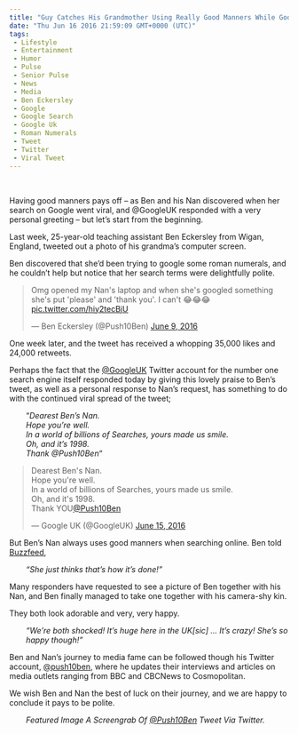 ```yaml
---
title: "Guy Catches His Grandmother Using Really Good Manners While Googling"
date: "Thu Jun 16 2016 21:59:09 GMT+0000 (UTC)"
tags: 
 - Lifestyle
 - Entertainment
 - Humor
 - Pulse
 - Senior Pulse
 - News
 - Media
 - Ben Eckersley
 - Google
 - Google Search
 - Google Uk
 - Roman Numerals
 - Tweet
 - Twitter
 - Viral Tweet
---
```

<p><!--OffDef--><br>
<!--Ads1--></p><p>Having good manners pays off &#x2013; as Ben and his Nan discovered when her search on Google went viral, and @GoogleUK responded with a very personal greeting &#x2013; but let&#x2019;s start from the beginning.</p><p>Last week, 25-year-old teaching assistant Ben Eckersley from Wigan, England, tweeted out a photo of his grandma&#x2019;s computer screen.</p><p>Ben discovered that she&#x2019;d been trying to google some roman numerals, and he couldn&#x2019;t help but notice that her search terms were delightfully polite.</p><blockquote class="twitter-tweet" data-width="500"><p lang="en" dir="ltr">Omg opened my Nan&apos;s laptop and when she&apos;s googled something she&apos;s put &apos;please&apos; and &apos;thank you&apos;. I can&apos;t &#x1F602;&#x1F602;&#x1F602; <a href="https://t.co/hiy2tecBjU" onclick="__gaTracker(&apos;send&apos;, &apos;event&apos;, &apos;outbound-article&apos;, &apos;https://t.co/hiy2tecBjU&apos;, &apos;pic.twitter.com/hiy2tecBjU&apos;);">pic.twitter.com/hiy2tecBjU</a></p>
<p>&#x2014; Ben Eckersley (@Push10Ben) <a href="https://twitter.com/Push10Ben/status/740980720726908929" onclick="__gaTracker(&apos;send&apos;, &apos;event&apos;, &apos;outbound-article&apos;, &apos;https://twitter.com/Push10Ben/status/740980720726908929&apos;, &apos;June 9, 2016&apos;);">June 9, 2016</a></p></blockquote><p><script async src="//platform.twitter.com/widgets.js" charset="utf-8"></script></p><p>One week later, and the tweet has received a whopping 35,000 likes and 24,000 retweets.</p><p>Perhaps the fact that the <a href="https://twitter.com/GoogleUK" onclick="__gaTracker(&apos;send&apos;, &apos;event&apos;, &apos;outbound-article&apos;, &apos;https://twitter.com/GoogleUK&apos;, &apos;@GoogleUK&apos;);">@GoogleUK</a> Twitter account for the number one search engine itself responded today by giving this lovely praise to Ben&#x2019;s tweet, as well as a personal response to Nan&#x2019;s request, has something to do with the continued viral spread of the tweet;</p><p style="padding-left: 30px;">&#x201C;<em>Dearest Ben&#x2019;s Nan.</em><br>
<em> Hope you&#x2019;re well.</em><br>
<em> In a world of billions of Searches, yours made us smile.</em><br>
<em> Oh, and it&#x2019;s 1998.</em><br>
<em>Thank @Push10Ben</em>&#x201C;</p><blockquote class="twitter-tweet" data-width="500"><p lang="en" dir="ltr">Dearest Ben&apos;s Nan. <br>Hope you&apos;re well. <br>In a world of billions of Searches, yours made us smile. <br>Oh, and it&apos;s 1998. <br>Thank YOU<a href="https://twitter.com/Push10Ben" onclick="__gaTracker(&apos;send&apos;, &apos;event&apos;, &apos;outbound-article&apos;, &apos;https://twitter.com/Push10Ben&apos;, &apos;@Push10Ben&apos;);">@Push10Ben</a></p>
<p>&#x2014; Google UK (@GoogleUK) <a href="https://twitter.com/GoogleUK/status/743021042822750209" onclick="__gaTracker(&apos;send&apos;, &apos;event&apos;, &apos;outbound-article&apos;, &apos;https://twitter.com/GoogleUK/status/743021042822750209&apos;, &apos;June 15, 2016&apos;);">June 15, 2016</a></p></blockquote><p><script async src="//platform.twitter.com/widgets.js" charset="utf-8"></script></p><p>But Ben&#x2019;s Nan always uses good manners when searching online. Ben&#xA0;told <a href="https://www.buzzfeed.com/bradesposito/pls-google-ty?utm_term=.qrW9O0oKl#.enLMWy9bA" onclick="__gaTracker(&apos;send&apos;, &apos;event&apos;, &apos;outbound-article&apos;, &apos;https://www.buzzfeed.com/bradesposito/pls-google-ty?utm_term=.qrW9O0oKl#.enLMWy9bA&apos;, &apos;Buzzfeed&apos;);">Buzzfeed</a>,</p><p style="padding-left: 30px;"><em>&#x201C;She just thinks that&#x2019;s how it&#x2019;s done!&#x201D;</em></p><p>Many responders have requested to see a picture of Ben together with his Nan, and Ben finally managed to take one together with his camera-shy kin.</p><p><script async src="//platform.twitter.com/widgets.js" charset="utf-8"></script></p><p><!--Ads2--></p><p>They both look adorable and very, very happy.</p><p style="padding-left: 30px;"><em>&#x201C;We&#x2019;re both shocked! It&#x2019;s huge here in the UK[sic] &#x2026; It&#x2019;s crazy! She&#x2019;s so happy though!&#x201D;</em></p><p>Ben and Nan&#x2019;s journey to media fame can be followed though his Twitter account,&#xA0;<a href="https://twitter.com/Push10Ben" onclick="__gaTracker(&apos;send&apos;, &apos;event&apos;, &apos;outbound-article&apos;, &apos;https://twitter.com/Push10Ben&apos;, &apos;@push10ben&apos;);">@push10ben</a>, where he updates their interviews and articles on media outlets ranging from BBC and CBCNews to Cosmopolitan.</p><p>We wish Ben and Nan the best of luck on their journey, and we are happy to conclude it pays to be polite.</p><p style="padding-left: 30px;"><em>Featured Image A Screengrab Of <a href="http://twitter.com/Push10Ben/status/743152128286425088/photo/1" onclick="__gaTracker(&apos;send&apos;, &apos;event&apos;, &apos;outbound-article&apos;, &apos;http://twitter.com/Push10Ben/status/743152128286425088/photo/1&apos;, &apos;@Push10Ben&apos;);">@Push10Ben</a> Tweet Via&#xA0;Twitter.</em></p>